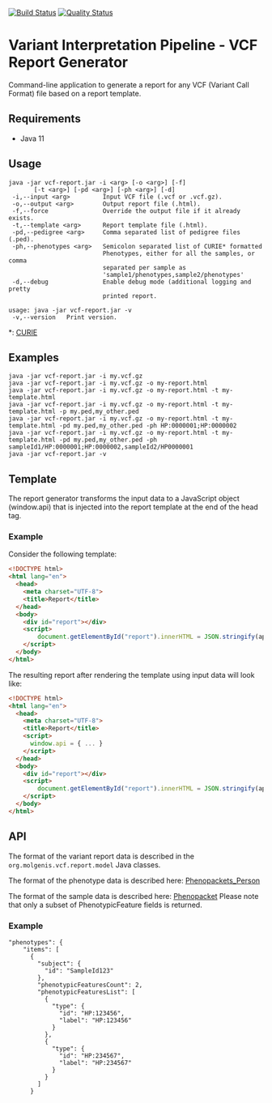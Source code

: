 [![Build Status](https://travis-ci.org/molgenis/vip-report.svg?branch=master)](https://travis-ci.org/molgenis/vip-report)
[![Quality Status](https://sonarcloud.io/api/project_badges/measure?project=molgenis_vip-report&metric=alert_status)](https://sonarcloud.io/dashboard?id=molgenis_vip-report)
# Variant Interpretation Pipeline - VCF Report Generator
Command-line application to generate a report for any VCF (Variant Call Format) file based on a report template.
## Requirements
- Java 11

## Usage
```
java -jar vcf-report.jar -i <arg> [-o <arg>] [-f]
       [-t <arg>] [-pd <arg>] [-ph <arg>] [-d]
 -i,--input <arg>         Input VCF file (.vcf or .vcf.gz).
 -o,--output <arg>        Output report file (.html).
 -f,--force               Override the output file if it already exists.
 -t,--template <arg>      Report template file (.html).
 -pd,--pedigree <arg>     Comma separated list of pedigree files (.ped).
 -ph,--phenotypes <arg>   Semicolon separated list of CURIE* formatted
                          Phenotypes, either for all the samples, or comma
                          separated per sample as
                          'sample1/phenotypes,sample2/phenotypes'
 -d,--debug               Enable debug mode (additional logging and pretty
                          printed report.

usage: java -jar vcf-report.jar -v
 -v,--version   Print version.
```
*: [CURIE](https://phenopackets-schema.readthedocs.io/en/latest/resource.html#rstcurie)

## Examples
```
java -jar vcf-report.jar -i my.vcf.gz
java -jar vcf-report.jar -i my.vcf.gz -o my-report.html
java -jar vcf-report.jar -i my.vcf.gz -o my-report.html -t my-template.html
java -jar vcf-report.jar -i my.vcf.gz -o my-report.html -t my-template.html -p my.ped,my_other.ped
java -jar vcf-report.jar -i my.vcf.gz -o my-report.html -t my-template.html -pd my.ped,my_other.ped -ph HP:0000001;HP:0000002
java -jar vcf-report.jar -i my.vcf.gz -o my-report.html -t my-template.html -pd my.ped,my_other.ped -ph sampleId1/HP:0000001;HP:0000002,sampleId2/HP0000001
java -jar vcf-report.jar -v
```
## Template
The report generator transforms the input data to a JavaScript object (window.api) that is injected into the report template at the end of the head tag.
### Example
Consider the following template:
```html
<!DOCTYPE html>
<html lang="en">
  <head>
    <meta charset="UTF-8">
    <title>Report</title>
  </head>
  <body>
    <div id="report"></div>
    <script>
        document.getElementById("report").innerHTML = JSON.stringify(api.data)
    </script>
  </body>
</html>
```
The resulting report after rendering the template using input data will look like:
```html
<!DOCTYPE html>
<html lang="en">
  <head>
    <meta charset="UTF-8">
    <title>Report</title>
    <script>
      window.api = { ... }
    </script>
  </head>
  <body>
    <div id="report"></div>
    <script>
        document.getElementById("report").innerHTML = JSON.stringify(api)
    </script>
  </body>
</html>
```
## API
The format of the variant report data is described in the ```org.molgenis.vcf.report.model``` Java classes.

The format of the phenotype data is described here: [Phenopackets_Person](https://phenopackets-schema.readthedocs.io/en/latest/pedigree.html#person)

The format of the sample data is described here: [Phenopacket](https://phenopackets-schema.readthedocs.io/en/latest/phenopacket.html)
Please note that only a subset of PhenotypicFeature fields is returned.
### Example
```
"phenotypes": {
    "items": [
      {
        "subject": {
          "id": "SampleId123"
        },
        "phenotypicFeaturesCount": 2,
        "phenotypicFeaturesList": [
          {
            "type": {
              "id": "HP:123456",
              "label": "HP:123456"
            }
          },
          {
            "type": {
              "id": "HP:234567",
              "label": "HP:234567"
            }
          }
        ]
      }
```
